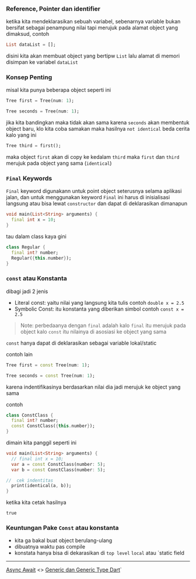 ### Reference, Pointer dan identifier

ketika kita mendeklarasikan sebuah variabel, sebenarnya variable bukan bersifat sebagai penampung nilai
tapi merujuk pada alamat object yang dimaksud, contoh

```dart
List dataList = [];
```

disini kita akan membuat object yang bertipw `List` lalu alamat di memori disimpan ke variabel `dataList`

### Konsep Penting

misal kita punya beberapa object seperti ini

```dart
Tree first = Tree(num: 1);
```
```dart
Tree seconds = Tree(num: 1);
```

jika kita bandingkan maka tidak akan sama karena `seconds` akan membentuk object baru, klo kita coba samakan maka hasilnya
`not identical` beda cerita kalo yang ini

```dart
Tree third = first();
```

maka object `first` akan di copy ke kedalam `third` maka `first` dan `third` merujuk pada object yang sama (`identical`)

### `Final` Keywords

`Final` keyword digunakann untuk point object seterusnya selama aplikasi jalan, dan untuk menggunakan keyword
`Final` ini harus di inisialisasi langsung atau bisa lewat `constructor` dan dapat di deklarasikan dimanapun

```dart
void main(List<String> arguments) {
  final int x = 10;
}
```

tau dalam class kaya gini

```dart
class Regular {
  final int? number;
  Regular({this.number});
}
```

### `const` atau Konstanta

dibagi jadi 2 jenis

* Literal const: yaitu nilai yang langsung kita tulis  contoh `double x = 2.5`
* Symbolic Const: itu konstanta yang diberikan simbol contoh `const x = 2.5`

> Note: perbedaanya dengan `final` adalah kalo `final` itu merujuk pada object kalo `const`
> itu nilainya di asosiasi ke object yang sama

`const` hanya dapat di deklarasikan sebagai variable lokal/static

contoh lain

```dart
Tree first = const Tree(num: 1);
```
```dart
Tree seconds = const Tree(num: 1);
```
karena indentifikasinya berdasarkan nilai dia jadi merujuk ke object yang sama

contoh

```dart
class ConstClass {
  final int? number;
  const ConstClass({this.number});
}
```

dimain kita panggil seperti ini

```dart
void main(List<String> arguments) {
  // final int x = 10;
  var a = const ConstClass(number: 5);
  var b = const ConstClass(number: 5);

//  cek indentitas
  print(identical(a, b));
}
```

ketika kita cetak hasilnya 

```
true
```

### Keuntungan Pake `Const` atau konstanta

* kita ga bakal buat object berulang-ulang
* dibuatnya waktu pas compile
* konstata hanya bisa di dekarasikan di `top level` `local` atau `static field

---
[Async Await](../async_await/README.md) <>  [Generic dan Generic Type Dart]()`
